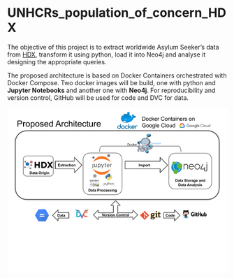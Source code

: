 # UNHCRs_population_of_concern_HDX

The objective of this project is to extract worldwide Asylum Seeker’s data from [HDX](https://data.humdata.org/), transform it using python, load it into Neo4j and analyse it designing the appropriate queries.

The proposed architecture is based on Docker Containers orchestrated with Docker Compose.  Two docker images will be build, one with python and **Jupyter Notebooks** and another one with **Neo4j**. For reproducibility and version control, GitHub will be used for code and DVC for data.

![architecture](docs/ProposedArchitecture.png)
